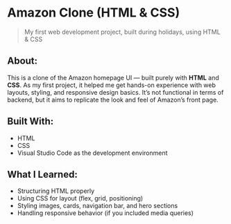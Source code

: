# Amazon Clone (HTML & CSS)

> My first web development project, built during holidays, using HTML & CSS

## About:

This is a clone of the Amazon homepage UI — built purely with **HTML** and **CSS**. As my first project, it helped me get hands-on experience with web layouts, styling, and responsive design basics. It’s not functional in terms of backend, but it aims to replicate the look and feel of Amazon’s front page.

## Built With:

- HTML  
- CSS  
- Visual Studio Code as the development environment

## What I Learned:

- Structuring HTML properly  
- Using CSS for layout (flex, grid, positioning)  
- Styling images, cards, navigation bar, and hero sections  
- Handling responsive behavior (if you included media queries) 
